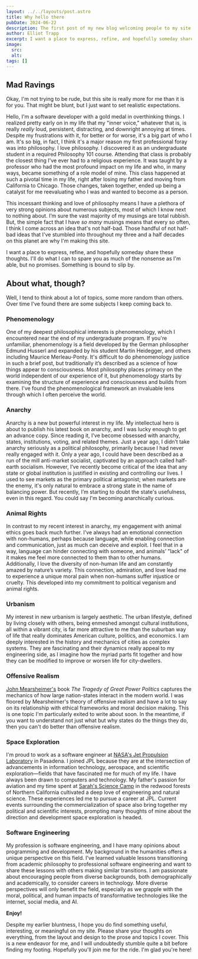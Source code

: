 ```yaml
---
layout: ../../layouts/post.astro
title: Why hello there
pubDate: 2024-06-22
description: The first post of my new blog welcoming people to my site
author: Elliot Trapp
excerpt: I want a place to express, refine, and hopefully someday share these thoughts. 
image:
  src: 
  alt:
tags: []
---
```


## Mad Ravings

Okay, I'm not trying to be rude, but this site is really more for me than it is for you. That might be blunt, but I just want to set realistic expectations. 

Hello, I'm a software developer with a gold medal in overthinking things. I realized pretty early on in my life that my "inner voice," whatever that is, is really _really_ loud, persistent, distracting, and downright annoying at times. Despite my frustrations with it, for better or for worse, it's a big part of who I am. It's so big, in fact, I think it's a major reason my first professional foray was into philosophy. I love philosophy. I discovered it as an undergraduate student in a required Philosophy 101 course. Attending that class is probably the closest thing I've ever had to a religious experience. It was taught by a professor who had the most profound impact on my life and who, in many ways, became something of a role model of mine. This class happened at such a pivotal time in my life, right after losing my father and moving from California to Chicago. Those changes, taken together, ended up being a catalyst for me reevaluating who I was and wanted to become as a person.

This incessant thinking and love of philosophy means I have a plethora of very strong opinions about numerous subjects, most of which I know next to nothing about. I’m sure the vast majority of my musings are total rubbish. But, the simple fact that I have _so many_ musings means that every so often, I think I come across an idea that's not half-bad. Those handful of not half-bad ideas that I've stumbled into throughout my three and a half decades on this planet are why I'm making this site.

I want a place to express, refine, and hopefully someday share these thoughts. I'll do what I can to spare you as much of the nonsense as I'm able, but no promises. Something is bound to slip by.

## About what, though?

Well, I tend to think about a lot of topics, some more random than others. Over time I've found there are some subjects I keep coming back to.

### Phenomenology

One of my deepest philosophical interests is phenomenology, which I encountered near the end of my undergraduate program. If you're unfamiliar, phenomenology is a field developed by the German philosopher Edmund Husserl and expanded by his student Martin Heidegger, and others including Maurice Merleau-Ponty. It's difficult to do phenomenology justice in such a brief post, but traditionally it’s described as a science of how things appear to consciousness. Most philosophy places primacy on the world independent of our experience of it, but phenomenology starts by examining the structure of experience and consciousness and builds from there. I've found the phenomenological framework an invaluable lens through which I often perceive the world.

### Anarchy

Anarchy is a new but powerful interest in my life. My intellectual hero is about to publish his latest book on anarchy, and I was lucky enough to get an advance copy. Since reading it, I've become obsessed with anarchy, states, institutions, voting, and related themes. Just a year ago, I didn’t take anarchy seriously as a political philosophy, primarily because I had never really engaged with it. Only a year ago, I could have been described as a run of the mill anti-market socialist, captivated by an approach called half-earth socialism. However, I’ve recently become critical of the idea that any state or global institution is justified in existing and controlling our lives. I used to see markets as the primary political antagonist; when markets are the enemy, it's only natural to embrace a strong state in the name of balancing power. But recently, I’m starting to doubt the state's usefulness, even in this regard. You could say I'm becoming anarchically curious.

### Animal Rights

In contrast to my recent interest in anarchy, my engagement with animal ethics goes back much further. I’ve always had an emotional connection with non-humans, perhaps because language, while enabling connection and communication, just as much can deceive and exploit. I feel that in a way, language can hinder connecting with someone, and animals’ "lack" of it makes me feel more connected to them than to other humans. Additionally, I love the diversity of non-human life and am constantly amazed by nature’s variety. This connection, admiration, and love lead me to experience a unique moral pain when non-humans suffer injustice or cruelty. This developed into my commitment to political veganism and animal rights.

### Urbanism

My interest in new urbanism is largely aesthetic. The urban lifestyle, defined by living closely with others, being enmeshed amongst cultural institutions, all within a vibrant city, is far more attractive to me than the suburban way of life that really dominates American culture, politics, and economics. I am deeply interested in the history and mechanics of cities as complex systems. They are fascinating and their dynamics really appeal to my engineering side, as I imagine how the myriad parts fit together and how they can be modified to improve or worsen life for city-dwellers.

### Offensive Realism

[John Mearsheimer's](https://www.mearsheimer.com/) book _The Tragedy of Great Power Politics_ captures the mechanics of how large nation-states interact in the modern world. I was floored by Mearsheimer's theory of offensive realism and have a lot to say on its relationship with ethical frameworks and moral decision making. This is one topic I'm particularly exited to write about soon. In the meantime, if you want to understand not just what but why states do the things they do, then you can't do better than offensive realism.

### Space Exploration

I'm proud to work as a software engineer at [NASA's Jet Propulsion Laboratory](https://www.jpl.nasa.gov/) in Pasadena. I joined JPL because they are at the intersection of advancements in information technology, aerospace, and scientific exploration—fields that have fascinated me for much of my life. I have always been drawn to computers and technology. My father's passion for aviation and my time spent at [Sarah's Science Camp](https://www.berkeleyside.org/2021/02/25/sarahs-science-berkeley-ca-oakland-ca-day-camp-closes-after-34-years) in the redwood forests of Northern California cultivated a deep love of engineering and natural science. These experiences led me to pursue a career at JPL. Current events surrounding the commercialization of space also bring together my political and scientific interests, prompting many thoughts of mine about the direction and development space exploration is headed.

### Software Engineering

My profession is software engineering, and I have many opinions about programming and development. My background in the humanities offers a unique perspective on this field. I’ve learned valuable lessons transitioning from academic philosophy to professional software engineering and want to share these lessons with others making similar transitions. I am passionate about encouraging people from diverse backgrounds, both demographically and academically, to consider careers in technology. More diverse perspectives will only benefit the field, especially as we grapple with the moral, political, and human impacts of transformative technologies like the internet, social media, and AI.

**Enjoy!**

Despite my earlier bluntness, I hope you do find something useful, interesting, or meaningful on my site. Please share your thoughts on everything, from the layout and design to the prose and topics I cover. This is a new endeavor for me, and I will undoubtedly stumble quite a bit before finding my footing. Hopefully you'll join me for the ride. I'm glad you're here!